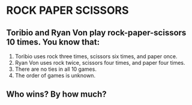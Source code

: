 # ROCK PAPER SCISSORS

## Toribio and Ryan Von play rock-paper-scissors 10 times. You know that:

1. Toribio uses rock three times, scissors six times, and paper once.
2. Ryan Von uses rock twice, scissors four times, and paper four times.
3. There are no ties in all 10 games.
4. The order of games is unknown.

## Who wins? By how much?
